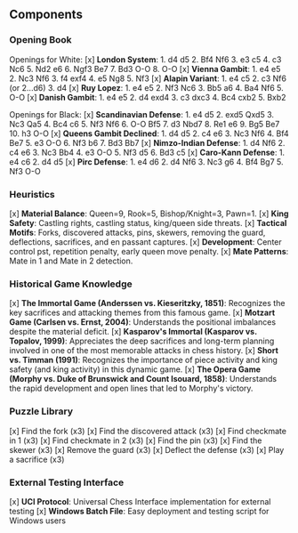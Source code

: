 ## Components

### Opening Book

Openings for White:
[x] **London System**: 1. d4 d5 2. Bf4 Nf6 3. e3 c5 4. c3 Nc6 5. Nd2 e6 6. Ngf3 Be7 7. Bd3 O-O 8. O-O
[x] **Vienna Gambit**: 1. e4 e5 2. Nc3 Nf6 3. f4 exf4 4. e5 Ng8 5. Nf3
[x] **Alapin Variant**: 1. e4 c5 2. c3 Nf6 (or 2...d6) 3. d4
[x] **Ruy Lopez**: 1. e4 e5 2. Nf3 Nc6 3. Bb5 a6 4. Ba4 Nf6 5. O-O
[x] **Danish Gambit**: 1. e4 e5 2. d4 exd4 3. c3 dxc3 4. Bc4 cxb2 5. Bxb2

Openings for Black:
[x] **Scandinavian Defense**: 1. e4 d5 2. exd5 Qxd5 3. Nc3 Qa5 4. Bc4 c6 5. Nf3 Nf6 6. O-O Bf5 7. d3 Nbd7 8. Re1 e6 9. Bg5 Be7 10. h3 O-O
[x] **Queens Gambit Declined**: 1. d4 d5 2. c4 e6 3. Nc3 Nf6 4. Bf4 Be7 5. e3 O-O 6. Nf3 b6 7. Bd3 Bb7
[x] **Nimzo-Indian Defense**: 1. d4 Nf6 2. c4 e6 3. Nc3 Bb4 4. e3 O-O 5. Nf3 d5 6. Bd3 c5
[x] **Caro-Kann Defense**: 1. e4 c6 2. d4 d5
[x] **Pirc Defense**: 1. e4 d6 2. d4 Nf6 3. Nc3 g6 4. Bf4 Bg7 5. Nf3 O-O

### Heuristics
[x] **Material Balance**: Queen=9, Rook=5, Bishop/Knight=3, Pawn=1.
[x] **King Safety**: Castling rights, castling status, king/queen side threats.
[x] **Tactical Motifs**: Forks, discovered attacks, pins, skewers, removing the guard, deflections, sacrifices, and en passant captures.
[x] **Development**: Center control pst, repetition penalty, early queen move penalty.
[x] **Mate Patterns**: Mate in 1 and Mate in 2 detection.

### Historical Game Knowledge
[x] **The Immortal Game (Anderssen vs. Kieseritzky, 1851)**: Recognizes the key sacrifices and attacking themes from this famous game.
[x] **Motzart Game (Carlsen vs. Ernst, 2004)**: Understands the positional imbalances despite the material deficit.
[x] **Kasparov's Immortal (Kasparov vs. Topalov, 1999)**: Appreciates the deep sacrifices and long-term planning involved in one of the most memorable attacks in chess history.
[x] **Short vs. Timman (1991)**: Recognizes the importance of piece activity and king safety (and king activity) in this dynamic game.
[x] **The Opera Game (Morphy vs. Duke of Brunswick and Count Isouard, 1858)**: Understands the rapid development and open lines that led to Morphy's victory.

### Puzzle Library
[x] Find the fork (x3)
[x] Find the discovered attack (x3)
[x] Find checkmate in 1 (x3)
[x] Find checkmate in 2 (x3)
[x] Find the pin (x3)
[x] Find the skewer (x3)
[x] Remove the guard (x3)
[x] Deflect the defense (x3)
[x] Play a sacrifice (x3)

### External Testing Interface
[x] **UCI Protocol**: Universal Chess Interface implementation for external testing
[x] **Windows Batch File**: Easy deployment and testing script for Windows users